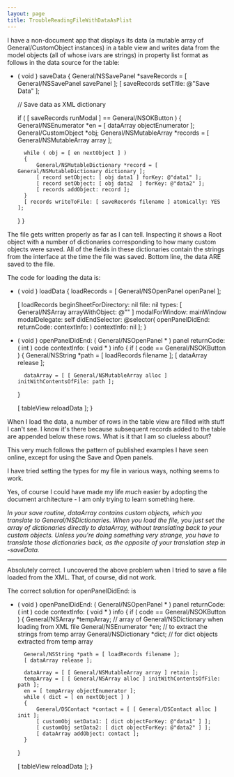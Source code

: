 ```yaml
---
layout: page
title: TroubleReadingFileWithDataAsPlist
---
```


I have a non-document app that displays its data (a mutable array of General/CustomObject instances) in a table view and
writes data from the model objects  (all of whose ivars are strings) in property list format as follows in the data source for the table:

    
- ( void ) saveData
{
	General/NSSavePanel *saveRecords = [ General/NSSavePanel savePanel ];
	[ saveRecords setTitle: @"Save Data" ];
	
	// Save data as XML dictionary
	
	if ( [ saveRecords runModal ] == General/NSOKButton )
	{
		General/NSEnumerator *en = [ dataArray objectEnumerator ];
		General/CustomObject *obj;
		General/NSMutableArray *records = [ General/NSMutableArray array ];
		
		while ( obj = [ en nextObject ] )
		{
			General/NSMutableDictionary *record = [ General/NSMutableDictionary dictionary ];
			[ record setObject: [ obj data1 ] forKey: @"data1" ];
			[ record setObject: [ obj data2  ] forKey: @"data2" ];
			[ records addObject: record ];
		}
		[ records writeToFile: [ saveRecords filename ] atomically: YES ];
	}
}


The file gets written properly as far as I can tell. Inspecting it shows a Root object with  a number of dictionaries
corresponding to how many custom objects were saved. All of the fields in these dictionaries contain the strings
from the interface at the time the file was saved. Bottom line, the data ARE saved to the file.

The code for loading the data is:

    
- ( void ) loadData
{
	loadRecords = [ General/NSOpenPanel openPanel ];
	
	[ loadRecords beginSheetForDirectory: nil file: nil types: [ General/NSArray arrayWithObject: @"" ]
		modalForWindow: mainWindow modalDelegate: self
		didEndSelector: @selector( openPanelDidEnd: returnCode: contextInfo: ) contextInfo: nil ];
}

- ( void ) openPanelDidEnd: ( General/NSOpenPanel * ) panel returnCode: ( int ) code contextInfo: ( void * ) info 
{
	if ( code == General/NSOKButton )
	{
		General/NSString *path = [ loadRecords filename ];
		[ dataArray release ];
		
		dataArray = [ [ General/NSMutableArray alloc ] initWithContentsOfFile: path ];
	}
		
	[ tableView reloadData ];
}


When I load the data, a number of rows in the table view are filled with stuff I can't see. I know it's there because
subsequent records added to the table are appended below these rows. What is it that I am so clueless about?

This very much follows the pattern of published examples I have seen online, except for using the Save and Open panels.

I have tried setting the     types for my file in various ways, nothing seems to work.

Yes, of course I could have made my life *much* easier by adopting the document architecture - I am only trying to learn something here.

*In your save routine,     dataArray contains custom objects, which you translate to General/NSDictionaries. When you load the file, you just set the array of dictionaries directly to     dataArray, without translating back to your custom objects. Unless you're doing something very strange, you have to translate those dictionaries back, as the opposite of your translation step in     -saveData.*

----

Absolutely correct. I uncovered the above problem when I tried to save a file loaded from the XML. That, of course, did not work.

The correct solution for openPanelDidEnd: is

    
- ( void ) openPanelDidEnd: ( General/NSOpenPanel * ) panel returnCode: ( int ) code contextInfo: ( void * ) info 
{
	if ( code == General/NSOKButton )
	{
		General/NSArray *tempArray;			// array of General/NSDictionary when loading from XML file
		General/NSEnumerator *en;			// to extract the strings from temp array
		General/NSDictionary *dict;			// for dict objects extracted from temp array
		
		General/NSString *path = [ loadRecords filename ];
		[ dataArray release ];
		
		dataArray = [ [ General/NSMutableArray array ] retain ];
		tempArray = [ [ General/NSArray alloc ] initWithContentsOfFile: path ];
		en = [ tempArray objectEnumerator ];
		while ( dict = [ en nextObject ] )
		{
			General/DSContact *contact = [ [ General/DSContact alloc ] init ];
			[ customObj setData1: [ dict objectForKey: @"data1" ] ];
			[ customObj setData2: [ dict objectForKey: @"data2" ] ];
			[ dataArray addObject: contact ];
		}
	}
		
	[ tableView reloadData ];
}

